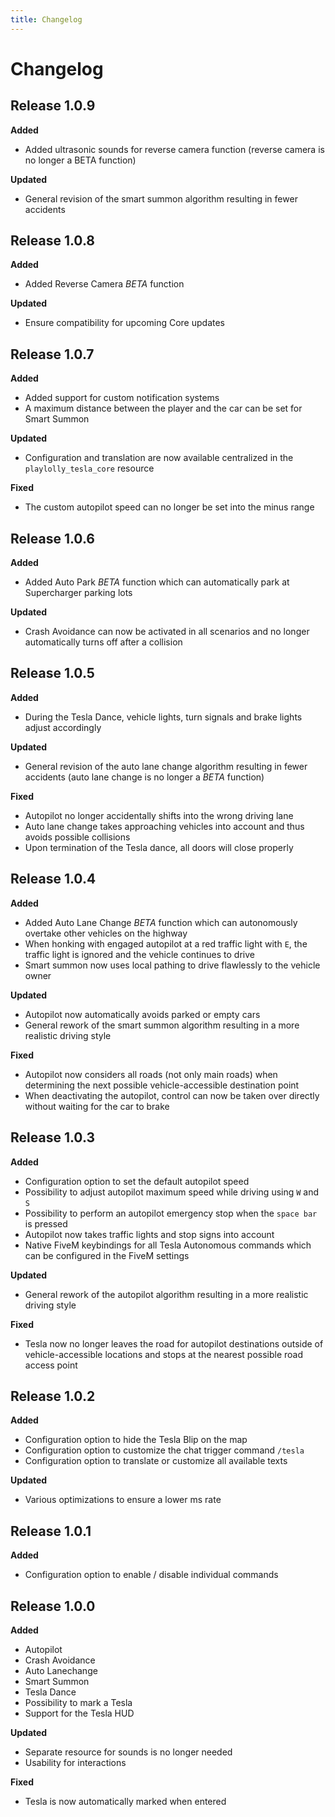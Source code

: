 ```yaml
---
title: Changelog
---
```


# Changelog

## Release 1.0.9

**Added**

- Added ultrasonic sounds for reverse camera function (reverse camera is no longer a BETA function)

**Updated**

- General revision of the smart summon algorithm resulting in fewer accidents

## Release 1.0.8

**Added**

- Added Reverse Camera _BETA_ function

**Updated**

- Ensure compatibility for upcoming Core updates

## Release 1.0.7

**Added**

- Added support for custom notification systems
- A maximum distance between the player and the car can be set for Smart Summon

**Updated**

- Configuration and translation are now available centralized in the `playlolly_tesla_core` resource

**Fixed**

- The custom autopilot speed can no longer be set into the minus range

## Release 1.0.6

**Added**

- Added Auto Park _BETA_ function which can automatically park at Supercharger parking lots

**Updated**

- Crash Avoidance can now be activated in all scenarios and no longer automatically turns off after a collision

## Release 1.0.5

**Added**

- During the Tesla Dance, vehicle lights, turn signals and brake lights adjust accordingly

**Updated**

- General revision of the auto lane change algorithm resulting in fewer accidents (auto lane change is no longer a _BETA_ function)

**Fixed**

- Autopilot no longer accidentally shifts into the wrong driving lane
- Auto lane change takes approaching vehicles into account and thus avoids possible collisions
- Upon termination of the Tesla dance, all doors will close properly

## Release 1.0.4

**Added**

- Added Auto Lane Change _BETA_ function which can autonomously overtake other vehicles on the highway
- When honking with engaged autopilot at a red traffic light with `E`, the traffic light is ignored and the vehicle continues to drive
- Smart summon now uses local pathing to drive flawlessly to the vehicle owner

**Updated**

- Autopilot now automatically avoids parked or empty cars
- General rework of the smart summon algorithm resulting in a more realistic driving style

**Fixed**

- Autopilot now considers all roads (not only main roads) when determining the next possible vehicle-accessible destination point
- When deactivating the autopilot, control can now be taken over directly without waiting for the car to brake

## Release 1.0.3

**Added**

- Configuration option to set the default autopilot speed
- Possibility to adjust autopilot maximum speed while driving using `W` and `S`
- Possibility to perform an autopilot emergency stop when the `space bar` is pressed
- Autopilot now takes traffic lights and stop signs into account
- Native FiveM keybindings for all Tesla Autonomous commands which can be configured in the FiveM settings

**Updated**

- General rework of the autopilot algorithm resulting in a more realistic driving style

**Fixed**

- Tesla now no longer leaves the road for autopilot destinations outside of vehicle-accessible locations and stops at the nearest possible road access point

## Release 1.0.2

**Added**

- Configuration option to hide the Tesla Blip on the map
- Configuration option to customize the chat trigger command `/tesla`
- Configuration option to translate or customize all available texts

**Updated**

- Various optimizations to ensure a lower ms rate

## Release 1.0.1

**Added**

- Configuration option to enable / disable individual commands

## Release 1.0.0

**Added**

- Autopilot
- Crash Avoidance
- Auto Lanechange
- Smart Summon
- Tesla Dance
- Possibility to mark a Tesla
- Support for the Tesla HUD

**Updated**

- Separate resource for sounds is no longer needed
- Usability for interactions

**Fixed**

- Tesla is now automatically marked when entered
